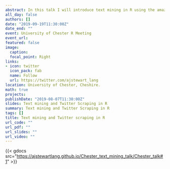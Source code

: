 ```yaml
---
abstract: In this talk I will introduce text mining in R using the amazing Tidytext package by Julia Silge and David Robinson. We'll cover how to summarise text data, sentiment analysis, the extraction of frequency information (demonstrating Zipf's law), characterising text that plays a unique contribution in two different corpora, N-gram analysis, and scraping Twitter and visualising Tweets. We'll also have a look at the Twitter timelines of Stephen King and Neil Gaiman...
all_day: false
authors: []
date: "2019-09-19T11:30:00Z"
date_end: "" 
event: University of Chester R Meeting
event_url: 
featured: false 
image:  
  caption: 
  focal_point: Right
links:
- icon: twitter 
  icon_pack: fab
  name: Follow
  url: https://twitter.com/ajstewart_lang
location: University of Chester, Cheshire.
math: true
projects:
publishDate: "2019-08-07T11:30:00Z"
slides: Text mining and Twitter Scraping in R
summary: Text mining and Twitter Scraping in R
tags: []
title: Text mining and Twitter scraping in R
url_code: ""
url_pdf: ""
url_slides: ""
url_video: ""
---
```

 

{{< gdocs src="https://ajstewartlang.github.io/Chester_text_mining_talk/Chester_talk#1" >}}


